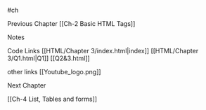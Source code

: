 #ch

Previous Chapter
[[Ch-2 Basic HTML Tags]]

Notes


Code Links
[[HTML/Chapter 3/index.html|index]]
[[HTML/Chapter 3/Q1.html|Q1]]
[[Q2&3.html]]

other links
[[Youtube_logo.png]]





Next Chapter

[[Ch-4 List, Tables and forms]]


